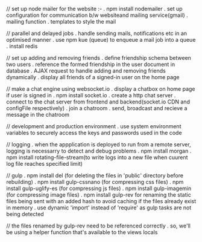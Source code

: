 // set up node mailer for the website :-
    . npm install nodemailer
    . set up configuration for communication b/w websiteand mailing service(gmail)
    . mailing function
    . templates to style the mail

// parallel and delayed jobs
    . handle sending mails, notifications etc in an optimised manner
    . use npm kue (queue) to enqueue a mail job into a queue
    . install redis 

// set up adding and removing friends
    . define friendship schema between two users
    . reference the formed friendship in the user document in database
    . AJAX request to handle adding and removing friends dynamically
    . display all friends of a signed-in user on the home page 

// make a chat engine using websocket.io
    . display a chatbox on home page if user is signed in
    . npm install socket.io
    . create a http chat server
    . connect to the chat server from frontend and backend(socket.io CDN and configFile respectively)
    . join a chatroom
    . send, broadcast and recieve a message in the chatroom

// development and production environment
    . use system environment variables to securely access the keys and passwords
        used in the code

// logging
    . when the appplication is deployed to run from a remote server, logging is necessarry to detect and debug problems
    . npm install morgan
    . npm install rotating-file-stream(to write logs into a new file when cuurent log file reaches specified limit)

// gulp
    . npm install del (for deleting the files in 'public' directory before rebuilding)
    . npm install gulp-cssnano (for compressing css files)
    . npm install gulp-uglify-es (for compressing js files)
    . npm install gulp-imagemin (for compressing image files)
    . npm install gulp-rev for renaming the static files being sent with an added hash to avoid caching if the files already exist in memory 
    . use dynamic 'import' instead of 'require' as gulp tasks are not being detected

// the files renamed by gulp-rev need to be referenced correctly
    . so, we'll be using a helper function that's available to the views locals